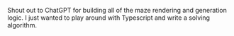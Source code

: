 Shout out to ChatGPT for building all of the maze rendering and generation logic. I just wanted to play around with Typescript and write a solving algorithm.
